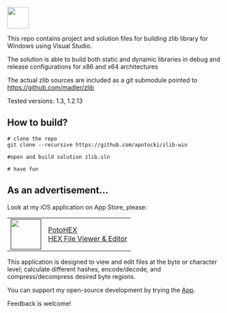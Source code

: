 [<img src="https://api.gitsponsors.com/api/badge/img?id=678328362" height="50">](https://api.gitsponsors.com/api/badge/link?p=qa1aqZb0F9p4AjzzcWjp0faK5KINpVtxJznUJ/22u5dUpnOQI2T00jaYNa8mWuKlCEaY73DbSKUHsn2mfqcETbqGWNAmPY1C4+Zr36ajz+6ITXJh/xSrxKQBymN5buBXQEFIjnEIywVIEbdaHBPdnQ==)

This repo contains project and solution files for building zlib library for Windows using Visual Studio.

The solution is able to build both static and dynamic libraries in debug and release configurations for x86 and x64 architectures

The actual zlib sources are included as a git submodule pointed to https://github.com/madler/zlib

Tested versions: 1.3, 1.2.13

## How to build?
    # clone the repo
    git clone --recursive https://github.com/apotocki/zlib-win
    
    #open and build solution zlib.sln
    
    # have fun
    
## As an advertisement…
Look at my iOS application on App Store, please:

[<table align="center" border=0 cellspacing=0 cellpadding=0><tr><td><img src="https://is4-ssl.mzstatic.com/image/thumb/Purple112/v4/78/d6/f8/78d6f802-78f6-267a-8018-751111f52c10/AppIcon-0-1x_U007emarketing-0-10-0-85-220.png/460x0w.webp" width="70"/></td><td><a href="https://apps.apple.com/us/app/potohex/id1620963302">PotoHEX</a><br>HEX File Viewer & Editor</td><tr></table>]()

This application is designed to view and edit files at the byte or character level; calculate different hashes, encode/decode, and compress/decompress desired byte regions.
  
You can support my open-source development by trying the [App](https://apps.apple.com/us/app/potohex/id1620963302).

Feedback is welcome!

